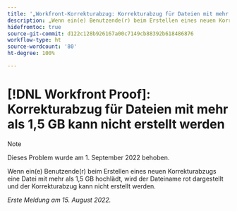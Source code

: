 ```yaml
---
title: '„Workfront-Korrekturabzug: Korrekturabzug für Dateien mit mehr als 1,5 GB kann nicht erstellt werden“'
description: „Wenn ein(e) Benutzende(r) beim Erstellen eines neuen Korrekturabzugs eine Datei mit mehr als 1,5 GB hochlädt, wird der Dateiname rot dargestellt und der Korrekturabzug kann nicht erstellt werden.“
hidefromtoc: true
source-git-commit: d122c128b926167a00c7149cb88392b618486876
workflow-type: ht
source-wordcount: '80'
ht-degree: 100%

---
```



# [!DNL Workfront Proof]: Korrekturabzug für Dateien mit mehr als 1,5 GB kann nicht erstellt werden

>[!NOTE]
>
>Dieses Problem wurde am 1. September 2022 behoben.

Wenn ein(e) Benutzende(r) beim Erstellen eines neuen Korrekturabzugs eine Datei mit mehr als 1,5 GB hochlädt, wird der Dateiname rot dargestellt und der Korrekturabzug kann nicht erstellt werden.

_Erste Meldung am 15. August 2022._
